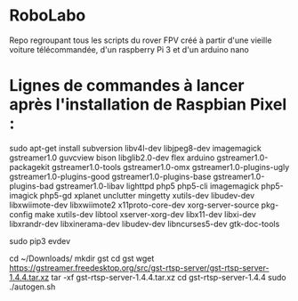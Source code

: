 # RoboLabo

Repo regroupant tous les scripts du rover FPV créé à partir d'une vieille voiture télécommandée, d'un raspberry Pi 3 et d'un arduino nano

# Lignes de commandes à lancer après l'installation de Raspbian Pixel :

sudo apt-get install subversion libv4l-dev libjpeg8-dev imagemagick gstreamer1.0 guvcview bison libglib2.0-dev flex arduino gstreamer1.0-packagekit gstreamer1.0-tools gstreamer1.0-omx gstreamer1.0-plugins-ugly gstreamer1.0-plugins-good gstreamer1.0-plugins-base gstreamer1.0-plugins-bad gstreamer1.0-libav lighttpd php5 php5-cli imagemagick php5-imagick php5-gd xplanet unclutter mingetty xutils-dev libudev-dev libxwiimote-dev libxwiimote2 x11proto-core-dev xorg-server-source pkg-config make xutils-dev libtool xserver-xorg-dev libx11-dev libxi-dev libxrandr-dev libxinerama-dev libudev-dev libncurses5-dev gtk-doc-tools

sudo pip3 evdev
 
cd ~/Downloads/
mkdir gst
cd gst
wget https://gstreamer.freedesktop.org/src/gst-rtsp-server/gst-rtsp-server-1.4.4.tar.xz
tar -xf gst-rtsp-server-1.4.4.tar.xz
cd gst-rtsp-server-1.4.4
sudo ./autogen.sh

